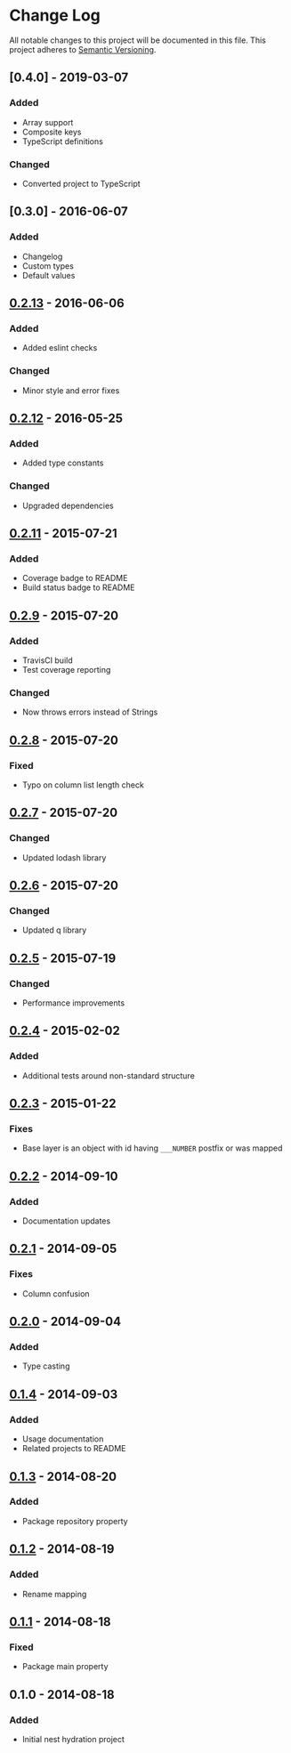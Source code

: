 # Change Log
All notable changes to this project will be documented in this file.
This project adheres to [Semantic Versioning](http://semver.org/).

## [0.4.0] - 2019-03-07
### Added
- Array support
- Composite keys
- TypeScript definitions

### Changed
- Converted project to TypeScript

## [0.3.0] - 2016-06-07
### Added
- Changelog
- Custom types
- Default values

## [0.2.13] - 2016-06-06
### Added
- Added eslint checks

### Changed
- Minor style and error fixes

## [0.2.12] - 2016-05-25
### Added
- Added type constants

### Changed
- Upgraded dependencies

## [0.2.11] - 2015-07-21
### Added
- Coverage badge to README
- Build status badge to README 

## [0.2.9] - 2015-07-20
### Added
- TravisCI build
- Test coverage reporting

### Changed
- Now throws errors instead of Strings

## [0.2.8] - 2015-07-20
### Fixed
- Typo on column list length check

## [0.2.7] - 2015-07-20
### Changed
- Updated lodash library

## [0.2.6] - 2015-07-20
### Changed
- Updated q library

## [0.2.5] - 2015-07-19
### Changed
- Performance improvements

## [0.2.4] - 2015-02-02
### Added
- Additional tests around non-standard structure

## [0.2.3] - 2015-01-22
### Fixes
- Base layer is an object with id having `___NUMBER` postfix or was mapped

## [0.2.2] - 2014-09-10
### Added
- Documentation updates

## [0.2.1] - 2014-09-05
### Fixes
- Column confusion

## [0.2.0] - 2014-09-04
### Added
- Type casting

## [0.1.4] - 2014-09-03
### Added
- Usage documentation
- Related projects to README

## [0.1.3] - 2014-08-20
### Added
- Package repository property

## [0.1.2] - 2014-08-19
### Added
- Rename mapping

## [0.1.1] - 2014-08-18
### Fixed
- Package main property

## 0.1.0 - 2014-08-18
### Added
- Initial nest hydration project

[Unreleased]: https://github.com/CoursePark/NestHydrationJS/compare/v0.2.13...HEAD
[0.2.13]: https://github.com/CoursePark/NestHydrationJS/compare/v0.2.12...v0.2.13
[0.2.12]: https://github.com/CoursePark/NestHydrationJS/compare/v0.2.11...v0.2.12
[0.2.11]: https://github.com/CoursePark/NestHydrationJS/compare/v0.2.10...v0.2.11
[0.2.10]: https://github.com/CoursePark/NestHydrationJS/compare/v0.2.9...v0.2.10
[0.2.9]: https://github.com/CoursePark/NestHydrationJS/compare/v0.2.8...v0.2.9
[0.2.8]: https://github.com/CoursePark/NestHydrationJS/compare/v0.2.7...v0.2.8
[0.2.7]: https://github.com/CoursePark/NestHydrationJS/compare/v0.2.6...v0.2.7
[0.2.6]: https://github.com/CoursePark/NestHydrationJS/compare/v0.2.5...v0.2.6
[0.2.5]: https://github.com/CoursePark/NestHydrationJS/compare/v0.2.4...v0.2.5
[0.2.4]: https://github.com/CoursePark/NestHydrationJS/compare/v0.2.3...v0.2.4
[0.2.3]: https://github.com/CoursePark/NestHydrationJS/compare/v0.2.2...v0.2.3
[0.2.2]: https://github.com/CoursePark/NestHydrationJS/compare/v0.2.1...v0.2.2
[0.2.1]: https://github.com/CoursePark/NestHydrationJS/compare/v0.2.0...v0.2.1
[0.2.0]: https://github.com/CoursePark/NestHydrationJS/compare/v0.1.4...v0.2.0
[0.1.4]: https://github.com/CoursePark/NestHydrationJS/compare/v0.1.3...v0.1.4
[0.1.3]: https://github.com/CoursePark/NestHydrationJS/compare/v0.1.2...v0.1.3
[0.1.2]: https://github.com/CoursePark/NestHydrationJS/compare/v0.1.1...v0.1.2
[0.1.1]: https://github.com/CoursePark/NestHydrationJS/compare/v0.1.0...v0.1.1
